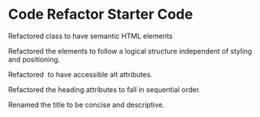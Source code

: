 # Code Refactor Starter Code

Refactored class to have semantic HTML elements

Refactored the elements to follow a logical structure independent of styling and positioning.

Refactored <img>  to have accessible alt attributes.

Refactored the heading attributes to fall in sequential order. 

Renamed the title to be concise and descriptive. 